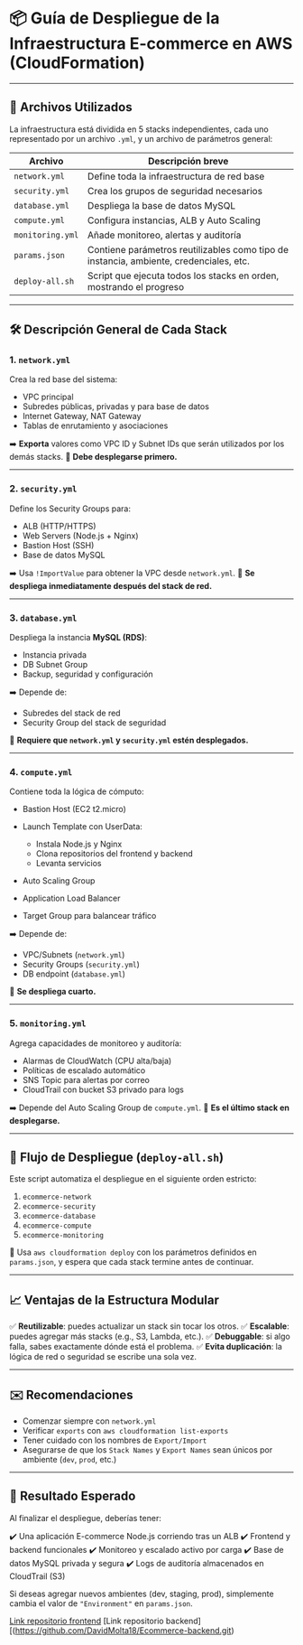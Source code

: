 # 📦 Guía de Despliegue de la Infraestructura E-commerce en AWS (CloudFormation)

---

## 📁 Archivos Utilizados

La infraestructura está dividida en 5 stacks independientes, cada uno representado por un archivo `.yml`, y un archivo de parámetros general:

| Archivo          | Descripción breve                                                                      |
| ---------------- | -------------------------------------------------------------------------------------- |
| `network.yml`    | Define toda la infraestructura de red base                                             |
| `security.yml`   | Crea los grupos de seguridad necesarios                                                |
| `database.yml`   | Despliega la base de datos MySQL                                                       |
| `compute.yml`    | Configura instancias, ALB y Auto Scaling                                               |
| `monitoring.yml` | Añade monitoreo, alertas y auditoría                                                   |
| `params.json`    | Contiene parámetros reutilizables como tipo de instancia, ambiente, credenciales, etc. |
| `deploy-all.sh`  | Script que ejecuta todos los stacks en orden, mostrando el progreso                    |

---

## 🛠️ Descripción General de Cada Stack

### 1. `network.yml`

Crea la red base del sistema:

* VPC principal
* Subredes públicas, privadas y para base de datos
* Internet Gateway, NAT Gateway
* Tablas de enrutamiento y asociaciones

➡️ **Exporta** valores como VPC ID y Subnet IDs que serán utilizados por los demás stacks.
📌 **Debe desplegarse primero.**

---

### 2. `security.yml`

Define los Security Groups para:

* ALB (HTTP/HTTPS)
* Web Servers (Node.js + Nginx)
* Bastion Host (SSH)
* Base de datos MySQL

➡️ Usa `!ImportValue` para obtener la VPC desde `network.yml`.
📌 **Se despliega inmediatamente después del stack de red.**

---

### 3. `database.yml`

Despliega la instancia **MySQL (RDS)**:

* Instancia privada
* DB Subnet Group
* Backup, seguridad y configuración

➡️ Depende de:

* Subredes del stack de red
* Security Group del stack de seguridad

📌 **Requiere que `network.yml` y `security.yml` estén desplegados.**

---

### 4. `compute.yml`

Contiene toda la lógica de cómputo:

* Bastion Host (EC2 t2.micro)
* Launch Template con UserData:

  * Instala Node.js y Nginx
  * Clona repositorios del frontend y backend
  * Levanta servicios
* Auto Scaling Group
* Application Load Balancer
* Target Group para balancear tráfico

➡️ Depende de:

* VPC/Subnets (`network.yml`)
* Security Groups (`security.yml`)
* DB endpoint (`database.yml`)

📌 **Se despliega cuarto.**

---

### 5. `monitoring.yml`

Agrega capacidades de monitoreo y auditoría:

* Alarmas de CloudWatch (CPU alta/baja)
* Políticas de escalado automático
* SNS Topic para alertas por correo
* CloudTrail con bucket S3 privado para logs

➡️ Depende del Auto Scaling Group de `compute.yml`.
📌 **Es el último stack en desplegarse.**

---

## 🚀 Flujo de Despliegue (`deploy-all.sh`)

Este script automatiza el despliegue en el siguiente orden estricto:

1. `ecommerce-network`
2. `ecommerce-security`
3. `ecommerce-database`
4. `ecommerce-compute`
5. `ecommerce-monitoring`

🔧 Usa `aws cloudformation deploy` con los parámetros definidos en `params.json`, y espera que cada stack termine antes de continuar.

---

## 📈 Ventajas de la Estructura Modular

✅ **Reutilizable**: puedes actualizar un stack sin tocar los otros.
✅ **Escalable**: puedes agregar más stacks (e.g., S3, Lambda, etc.).
✅ **Debuggable**: si algo falla, sabes exactamente dónde está el problema.
✅ **Evita duplicación**: la lógica de red o seguridad se escribe una sola vez.

---

## ✉️ Recomendaciones

* Comenzar siempre con `network.yml`
* Verificar `exports` con `aws cloudformation list-exports`
* Tener cuidado con los nombres de `Export/Import`
* Asegurarse de que los `Stack Names` y `Export Names` sean únicos por ambiente (`dev`, `prod`, etc.)

---

## 🌟 Resultado Esperado

Al finalizar el despliegue, deberías tener:

✔️ Una aplicación E-commerce Node.js corriendo tras un ALB
✔️ Frontend y backend funcionales
✔️ Monitoreo y escalado activo por carga
✔️ Base de datos MySQL privada y segura
✔️ Logs de auditoría almacenados en CloudTrail (S3)

Si deseas agregar nuevos ambientes (dev, staging, prod), simplemente cambia el valor de `"Environment"` en `params.json`.

[Link repositorio frontend](https://github.com/DavidMolta18/Ecommerce-frontend.git)
[Link repositorio backend][(https://github.com/DavidMolta18/Ecommerce-backend.git)

